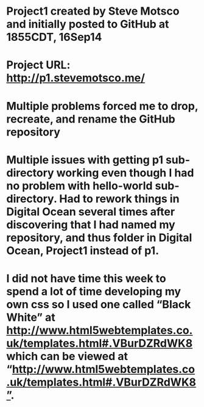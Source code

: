 # Project1 created by Steve Motsco and initially posted to GitHub at 1855CDT, 16Sep14

# Project URL:  http://p1.stevemotsco.me/

# Multiple problems forced me to drop, recreate, and rename the GitHub repository 
# Multiple issues with getting p1 sub-directory working even though I had no problem with hello-world sub-directory.  Had to rework things in Digital Ocean several times after discovering that I had named my repository, and thus folder in Digital Ocean, Project1 instead of p1.
# I did not have time this week to spend a lot of time developing my own css so I used one called “Black White” at http://www.html5webtemplates.co.uk/templates.html#.VBurDZRdWK8 which can be viewed at “http://www.html5webtemplates.co.uk/templates.html#.VBurDZRdWK8”.  
